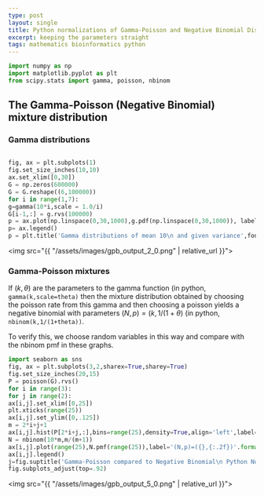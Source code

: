 ```yaml
---
type: post
layout: single
title: Python normalizations of Gamma-Poisson and Negative Binomial Distributions
excerpt: keeping the parameters straight
tags: mathematics bioinformatics python
---
```


```python
import numpy as np
import matplotlib.pyplot as plt
from scipy.stats import gamma, poisson, nbinom
```

## The Gamma-Poisson (Negative Binomial) mixture distribution
### Gamma distributions


```python

fig, ax = plt.subplots(1)
fig.set_size_inches(10,10)
ax.set_xlim([0,30])
G = np.zeros(600000)
G = G.reshape((6,100000))
for i in range(1,7):
g=gamma(10*i,scale = 1.0/i)
G[i-1,:] = g.rvs(100000)
p = ax.plot(np.linspace(0,30,1000),g.pdf(np.linspace(0,30,1000)), label='$\sigma^2$={:.2f}'.format(10.0/i))
p= ax.legend()
p = plt.title('Gamma distributions of mean 10\n and given variance',fontsize=16)

```


<img src="{{ "/assets/images/gpb_output_2_0.png" | relative_url }}">


### Gamma-Poisson mixtures

If $(k,\theta)$ are the parameters to the gamma function (in python, ```gamma(k,scale=theta)``` then the mixture distribution obtained by choosing the poisson rate from this gamma and then choosing a poisson yields a negative binomial
with parameters $(N,p)=(k,1/(1+\theta)$ (in python, ```nbinom(k,1/(1+theta))```.

To verify this, we choose random variables in this way and compare with the nbinom pmf in these graphs.


```python
import seaborn as sns
fig, ax = plt.subplots(3,2,sharex=True,sharey=True)
fig.set_size_inches(20,15)
P = poisson(G).rvs()
for i in range(3):
for j in range(2):
ax[i,j].set_xlim([0,25])
plt.xticks(range(25))
ax[i,j].set_ylim([0,.125])
m = 2*i+j+1
ax[i,j].hist(P[2*i+j,:],bins=range(25),density=True,align='left',label='(k, theta )=({},{:.2f})'.format(10*m,1/m))
N = nbinom(10*m,m/(m+1))
ax[i,j].plot(range(25),N.pmf(range(25)),label='(N,p)=({},{:.2f})'.format(10*m, m/(m+1)),linewidth=5)
ax[i,j].legend()
j=fig.suptitle('Gamma-Poisson compared to Negative Binomial\n Python Normalizations',fontsize=16)
fig.subplots_adjust(top=.92)
```


<img src="{{ "/assets/images/gpb_output_5_0.png" | relative_url }}">

